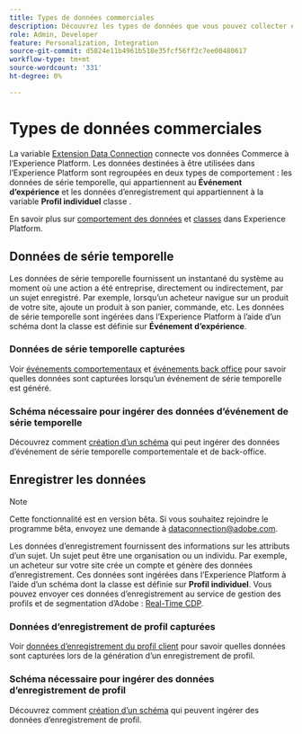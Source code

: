 ```yaml
---
title: Types de données commerciales
description: Découvrez les types de données que vous pouvez collecter et envoyer à l’Experience Platform.
role: Admin, Developer
feature: Personalization, Integration
source-git-commit: d5824e11b4961b518e35fcf56ff2c7ee00480617
workflow-type: tm+mt
source-wordcount: '331'
ht-degree: 0%

---
```


# Types de données commerciales

La variable [Extension Data Connection](overview.md) connecte vos données Commerce à l’Experience Platform. Les données destinées à être utilisées dans l’Experience Platform sont regroupées en deux types de comportement : les données de série temporelle, qui appartiennent au **Événement d’expérience** et les données d’enregistrement qui appartiennent à la variable **Profil individuel** classe .

En savoir plus sur [comportement des données](https://experienceleague.adobe.com/docs/experience-platform/xdm/schema/composition.html#data-behaviors) et [classes](https://experienceleague.adobe.com/docs/experience-platform/xdm/schema/composition.html#class) dans Experience Platform.

## Données de série temporelle

Les données de série temporelle fournissent un instantané du système au moment où une action a été entreprise, directement ou indirectement, par un sujet enregistré. Par exemple, lorsqu’un acheteur navigue sur un produit de votre site, ajoute un produit à son panier, commande, etc. Les données de série temporelle sont ingérées dans l’Experience Platform à l’aide d’un schéma dont la classe est définie sur **Événement d’expérience**.

### Données de série temporelle capturées

Voir [événements comportementaux](events.md) et [événements back office](events-backoffice.md) pour savoir quelles données sont capturées lorsqu’un événement de série temporelle est généré.

### Schéma nécessaire pour ingérer des données d’événement de série temporelle

Découvrez comment [création d’un schéma](update-xdm.md) qui peut ingérer des données d’événement de série temporelle comportementale et de back-office.

## Enregistrer les données

>[!NOTE]
>
>Cette fonctionnalité est en version bêta. Si vous souhaitez rejoindre le programme bêta, envoyez une demande à [dataconnection@adobe.com](mailto:dataconnection@adobe.com).

Les données d’enregistrement fournissent des informations sur les attributs d’un sujet. Un sujet peut être une organisation ou un individu. Par exemple, un acheteur sur votre site crée un compte et génère des données d’enregistrement. Ces données sont ingérées dans l’Experience Platform à l’aide d’un schéma dont la classe est définie sur **Profil individuel**. Vous pouvez envoyer ces données d’enregistrement au service de gestion des profils et de segmentation d’Adobe : [Real-Time CDP](https://experienceleague.adobe.com/docs/experience-platform/rtcdp/intro/rtcdp-intro/overview.html).

### Données d’enregistrement de profil capturées

Voir [données d’enregistrement du profil client](events-profilerecord.md) pour savoir quelles données sont capturées lors de la génération d’un enregistrement de profil.

### Schéma nécessaire pour ingérer des données d’enregistrement de profil

Découvrez comment [création d’un schéma](profile-data.md) qui peuvent ingérer des données d’enregistrement de profil.
